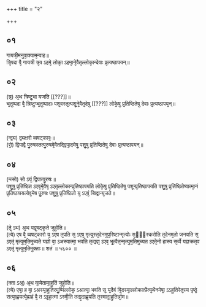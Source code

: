 +++
title = "२"

+++
## ०१
गायत्री᳘मनुवा᳘क्याम᳘न्वाह॥  
त्रि᳘पदा वै᳘ गायत्री त्र᳘य ऽइमे᳘ लोका᳘ ऽइमा᳘ने᳘वैत᳘ल्लोका᳘न्देवाः प्र᳘त्यष्ठापयन्॥  
## ०२
(न्न᳘) अ᳘थ त्रिष्टु᳘भा यजति [[???]]॥  
च᳘तुष्पदा वै᳘ त्रिष्टुप्च᳘तुष्पादाः पश᳘वस्त᳘त्पशू᳘ने᳘वैत᳘देषु [[???]] लोके᳘षु प्र᳘तिष्ठितेषु देवाः प्र᳘त्यष्ठापय᳘न्॥  
## ०३
(न्द्व्य) द्व्यक्षरो व्वषट्कारः᳘॥  
(रो᳘) द्विपाद्वै पु᳘रुषस्तत्पु᳘रुषमे᳘वैतद्द्विपा᳘दमेषु᳘ पशु᳘षु प्र᳘तिष्ठितेषु देवाः प्र᳘त्यष्ठापयन्॥  
## ०४
(न्त्सो) सो ऽयं᳘ द्विपात्पु᳘रुषः॥  
पशु᳘षु प्र᳘तिष्ठित ऽएव᳘मे᳘वैष᳘ ऽएत᳘ल्लोकान्प्र᳘तिष्ठापयति लोके᳘षु प्र᳘तिष्ठितेषु पशून्प्र᳘तिष्ठापयति पशु᳘षु प्र᳘तिष्ठितेष्वात्मा᳘नं प्र᳘तिष्ठापयत्येव᳘मेष पु᳘रुषः पशु᳘षु प्र᳘तिष्ठितो य᳘ ऽएवं᳘ व्विद्वान्य᳘जते॥  
## ०५
(ते᳘ ऽथ) अ᳘थ यद्व᳘षट्कृते जुहो᳘ति॥  
(त्ये) एष वै᳘ व्वषट्कारो य᳘ ऽएष त᳘पति स᳘ ऽएष᳘ मृत्युस्त᳘देनमुप᳘रिष्टान्मृत्योः स᳘ᳫँ᳘स्करोति त᳘देनम᳘तो जनयति स᳘ ऽएतं᳘ मृत्युम᳘तिमुच्यते यज्ञो वा᳘ ऽअस्यात्मा᳘ भवति त᳘द्यज्ञ᳘ ऽएव᳘ भू᳘त्वैत᳘न्मृत्युम᳘तिमुच्यत ऽएते᳘नो हास्य स᳘र्व्वे यज्ञक्रत᳘व ऽएतं᳘ मृत्युम᳘तिमुक्ताः॥ शतं ॥ ५६०० ॥  
## ०६
(क्ता ऽअ᳘) अ᳘थ या᳘मेतामा᳘हुतिं जुहो᳘ति॥  
(त्ये) एषा᳘ ह वा᳘ ऽअस्या᳘हुतिरमु᳘ष्मिंल्लोक᳘ ऽआत्मा᳘ भवति स᳘ य᳘दैवं वि᳘दस्मा᳘ल्लोकात्प्रैत्य᳘थैनमेषा᳘ ऽऽहुतिरेत᳘स्य पृष्ठे᳘ सत्या᳘ह्वयत्ये᳘ह्यहं वै᳘ त ऽइ᳘हा᳘त्मा ऽस्मी᳘ति तद्य᳘दाह्व᳘यति त᳘स्मादा᳘हुतिर्न्ना᳘म॥  
